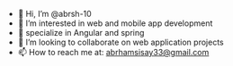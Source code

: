 - 👋 Hi, I’m @abrsh-10
- 👀 I’m interested in web and mobile app development
- 🌱 specialize in Angular and spring
- 💞️ I’m looking to collaborate on web application projects
- 📫 How to reach me at: abrhamsisay33@gmail.com

<!---
abrsh-10/abrsh-10 is a ✨ special ✨ repository because its `README.md` (this file) appears on your GitHub profile.
You can click the Preview link to take a look at your changes.
--->
